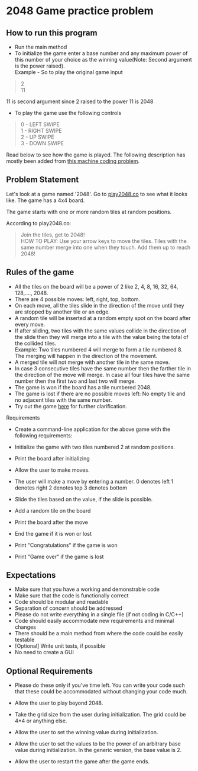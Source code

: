 # 2048 Game practice problem

## How to run this program
- Run the main method
- To initialize the game enter a base number and any maximum power of this number of your choice as the winning value(Note: Second argument is the power raised).  
  Example - So to play the original game input
> 2  
> 11

11 is second argument since 2 raised to the power 11 is 2048

- To play the game use the following controls
> 0 - LEFT SWIPE  
> 1 - RIGHT SWIPE  
> 2 - UP SWIPE  
> 3 - DOWN SWIPE

Read below to see how the game is played. The following description has mostly been added from [this machine coding problem](https://workat.tech/machine-coding/practice/design-2048-game-osycd22zpn1y).
## Problem Statement  
Let's look at a game named '2048'. Go to [play2048.co](https://play2048.co/) to see what it looks like. The game has a 4x4 board.

The game starts with one or more random tiles at random positions.

According to play2048.co:

> Join the tiles, get to 2048!  
HOW TO PLAY: Use your arrow keys to move the tiles. Tiles with the same number merge into one when they touch. Add them up to reach 2048!
> 

## Rules of the game
- All the tiles on the board will be a power of 2 like 2, 4, 8, 16, 32, 64, 128,...., 2048.
- There are 4 possible moves: left, right, top, bottom.
- On each move, all the tiles slide in the direction of the move until they are stopped by another tile or an edge.
- A random tile will be inserted at a random empty spot on the board after every move.
- If after sliding, two tiles with the same values collide in the direction of the slide then they will merge into a tile with the value being the total of the collided tiles.  
Example: Two tiles numbered 4 will merge to form a tile numbered 8. The merging will happen in the direction of the movement.
- A merged tile will not merge with another tile in the same move.
- In case 3 consecutive tiles have the same number then the farther tile in the direction of the move will merge. In case all four tiles have the same number then the first two and last two will merge.
- The game is won if the board has a tile numbered 2048.
- The game is lost if there are no possible moves left: No empty tile and no adjacent tiles with the same number.
- Try out the game [here](https://play2048.co/) for further clarification.

Requirements
- Create a command-line application for the above game with the following requirements:

- Initialize the game with two tiles numbered 2 at random positions.
- Print the board after initializing
- Allow the user to make moves.
- The user will make a move by entering a number.
0 denotes left
1 denotes right
2 denotes top
3 denotes bottom
- Slide the tiles based on the value, if the slide is possible.
- Add a random tile on the board
- Print the board after the move
- End the game if it is won or lost
- Print "Congratulations" if the game is won
- Print "Game over" if the game is lost


## Expectations
- Make sure that you have a working and demonstrable code
- Make sure that the code is functionally correct
- Code should be modular and readable
- Separation of concern should be addressed
- Please do not write everything in a single file (if not coding in C/C++)
- Code should easily accommodate new requirements and minimal changes
- There should be a main method from where the code could be easily testable
- [Optional] Write unit tests, if possible
- No need to create a GUI
## Optional Requirements
- Please do these only if you’ve time left. You can write your code such that these could be accommodated without changing your code much.

- Allow the user to play beyond 2048.
- Take the grid size from the user during initialization. The grid could be 4*4 or anything else.
- Allow the user to set the winning value during initialization.
- Allow the user to set the values to be the power of an arbitrary base value during initialization. In the generic version, the base value is 2.
- Allow the user to restart the game after the game ends.
